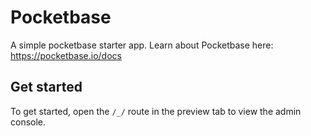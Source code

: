 # Pocketbase

A simple pocketbase starter app. Learn about Pocketbase here: https://pocketbase.io/docs

## Get started

To get started, open the `/_/` route in the preview tab to view the admin console.
